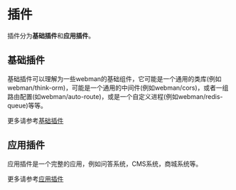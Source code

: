 # 插件

插件分为**基础插件**和**应用插件**。

## 基础插件

基础插件可以理解为一些webman的基础组件，它可能是一个通用的类库(例如webman/think-orm)，可能是一个通用的中间件(例如webman/cors)，或者一组路由配置(如webman/auto-route)，或是一个自定义进程(例如webman/redis-queue)等等。

更多请参考[基础插件](plugin/base.md)

## 应用插件

应用插件是一个完整的应用，例如问答系统，CMS系统，商城系统等。

更多请参考[应用插件](app/app.md)

